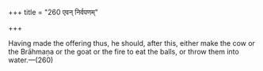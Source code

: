 +++
title = "260 एवन् निर्वपणम्"

+++

Having made the offering thus, he should, after this, either make the cow or the Brāhmaṇa or the goat or the fire to eat the balls, or throw them into water.—(260)